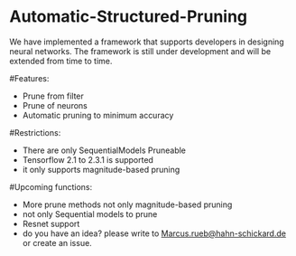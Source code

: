 # Automatic-Structured-Pruning
We have implemented a framework that supports developers in designing neural networks.
The framework is still under development and will be extended from time to time.

#Features:
- Prune from filter
- Prune of neurons
- Automatic pruning to minimum accuracy


#Restrictions:
- There are only SequentialModels Pruneable
- Tensorflow 2.1 to 2.3.1 is supported
- it only supports magnitude-based pruning


#Upcoming functions:
- More prune methods not only magnitude-based pruning
- not only Sequential models to prune
- Resnet support
- do you have an idea? please write to Marcus.rueb@hahn-schickard.de or create an issue.
